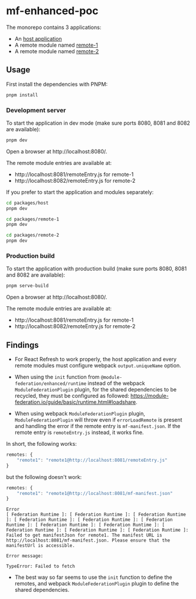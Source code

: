 # mf-enhanced-poc

The monorepo contains 3 applications:
- An [host application](./packages/host/)
- A remote module named [remote-1](./packages/remote-1/)
- A remote module named [remote-2](./packages/remote-2/)

## Usage

First install the dependencies with PNPM:

```bash
pnpm install
```

### Development server

To start the application in dev mode (make sure ports 8080, 8081 and 8082 are available):

```bash
pnpm dev
```

Open a browser at http://localhost:8080/.

The remote module entries are available at:
- http://localhost:8081/remoteEntry.js for remote-1
- http://localhost:8082/remoteEntry.js for remote-2

If you prefer to start the application and modules separately:

```bash
cd packages/host
pnpm dev
```

```bash
cd packages/remote-1
pnpm dev
```

```bash
cd packages/remote-2
pnpm dev
```

### Production build

To start the application with production build (make sure ports 8080, 8081 and 8082 are available):

```bash
pnpm serve-build
```

Open a browser at http://localhost:8080/.

The remote module entries are available at:
- http://localhost:8081/remoteEntry.js for remote-1
- http://localhost:8082/remoteEntry.js for remote-2

## Findings

- For React Refresh to work properly, the host application and every remote modules must configure webpack `output.uniqueName` option.

- When using the `init` function from `@module-federation/enhanced/runtime` instead of the webpack `ModuleFederationPlugin` plugin, for the shared dependencies to be recycled, they must be configured as followed: https://module-federation.io/guide/basic/runtime.html#loadshare.

- When using webpack `ModuleFederationPlugin` plugin, `ModuleFederationPlugin` will throw even if `errorLoadRemote` is present and handling the error if the remote entry is `mf-manifest.json`. If the remote entry is `remoteEntry.js` instead, it works fine.

In short, the following works:

```js
remotes: {
    "remote1": "remote1@http://localhost:8081/remoteEntry.js"
}
```

but the following doesn't work:

```js
remotes: {
    "remote1": "remote1@http://localhost:8081/mf-manifest.json"
}
```

```
Error
[ Federation Runtime ]: [ Federation Runtime ]: [ Federation Runtime ]: [ Federation Runtime ]: [ Federation Runtime ]: [ Federation Runtime ]: [ Federation Runtime ]: [ Federation Runtime ]: [ Federation Runtime ]: [ Federation Runtime ]: [ Federation Runtime ]: Failed to get manifestJson for remote1. The manifest URL is http://localhost:8081/mf-manifest.json. Please ensure that the manifestUrl is accessible.

Error message:

TypeError: Failed to fetch
```

- The best way so far seems to use the `init` function to define the remotes, and webpack `ModuleFederationPlugin` plugin to define the shared dependencies.


